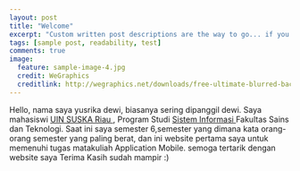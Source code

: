 ```yaml
---
layout: post
title: "Welcome"
excerpt: "Custom written post descriptions are the way to go... if you're not lazy."
tags: [sample post, readability, test]
comments: true
image:
  feature: sample-image-4.jpg
  credit: WeGraphics
  creditlink: http://wegraphics.net/downloads/free-ultimate-blurred-background-pack/
---
```

Hello, nama saya yusrika dewi, biasanya sering dipanggil dewi.
Saya mahasiswi <a href="http://uin-suska.ac.id/"> UIN SUSKA Riau </a>,  Program Studi <a href="http://sif.uin-suska.ac.id/"> Sistem Informasi </a> Fakultas Sains dan Teknologi.
Saat ini saya semester 6,semester yang dimana kata orang-orang semester yang paling berat, dan ini website pertama saya untuk memenuhi tugas matakuliah Application Mobile.
semoga tertarik dengan website saya
Terima Kasih sudah mampir :)
